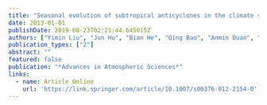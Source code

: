 ```yaml
---
title: "Seasonal evolution of subtropical anticyclones in the climate system model FGOALS-s2"
date: 2013-01-01
publishDate: 2019-08-23T02:21:44.645015Z
authors: ["Yimin Liu", "Jun Hu", "Bian He", "Qing Bao", "Anmin Duan", "Guoxiong Wu"]
publication_types: ["2"]
abstract: ""
featured: false
publication: "*Advances in Atmospheric Sciences*"
links:
  - name: Article Online
    url: 'https://link.springer.com/article/10.1007/s00376-012-2154-0'
---
```


